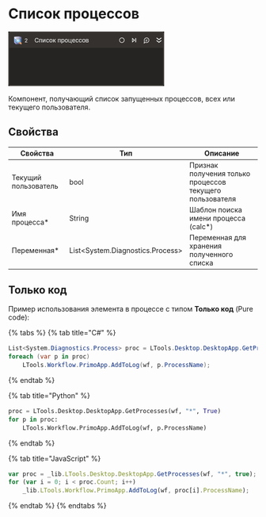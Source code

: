 # Список процессов

![](../../../resources/activities/basic/desktop/get-processes-activity.png)

Компонент, получающий список запущенных процессов, всех или текущего пользователя.

## Свойства
| Свойства             | Тип                               | Описание                                                 |
| -------------------- | --------------------------------- | -------------------------------------------------------- |
| Текущий пользователь | bool                              | Признак получения только процессов текущего пользователя |
| Имя процесса\*       | String                            | Шаблон поиска имени процесса (calc\*)                    |
| Переменная\*         | List\<System.Diagnostics.Process> | Переменная для хранения полученного списка               |

## Только код  
Пример использования элемента в процессе с типом **Только код** (Pure code):

{% tabs %}
{% tab title="C#" %}
```csharp
List<System.Diagnostics.Process> proc = LTools.Desktop.DesktopApp.GetProcesses(wf, "*", true);
foreach (var p in proc)
	LTools.Workflow.PrimoApp.AddToLog(wf, p.ProcessName);
```
{% endtab %}

{% tab title="Python" %}
```python
proc = LTools.Desktop.DesktopApp.GetProcesses(wf, "*", True)
for p in proc:
	LTools.Workflow.PrimoApp.AddToLog(wf, p.ProcessName)
```
{% endtab %}

{% tab title="JavaScript" %}
```javascript
var proc = _lib.LTools.Desktop.DesktopApp.GetProcesses(wf, "*", true);
for (var i = 0; i < proc.Count; i++)
	_lib.LTools.Workflow.PrimoApp.AddToLog(wf, proc[i].ProcessName);
```
{% endtab %}
{% endtabs %}
